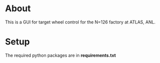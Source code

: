 # About

This is a GUI for target wheel control for the N=126 factory at ATLAS, ANL.

# Setup

The required python packages are in **requirements.txt**
